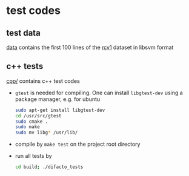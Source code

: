 # test codes

## test data

[data](data) contains the first 100 lines of the
[rcv1](https://www.csie.ntu.edu.tw/~cjlin/libsvmtools/datasets/binary.html#rcv1.binary)
dataset in libsvm format

## c++ tests
[cpp/](cpp/) contains c++ test codes

- `gtest` is needed for compiling. One can install `libgtest-dev` using a package
  manager, e.g. for ubuntu

  ```bash
  sudo apt-get install libgtest-dev
  cd /usr/src/gtest
  sudo cmake .
  sudo make
  sudo mv libg* /usr/lib/
  ```

- compile by `make test` on the project root directory

- run all tests by
  ```bash
  cd build; ./difacto_tests
  ```
